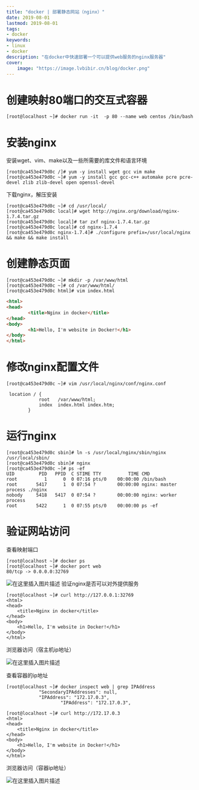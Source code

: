 ```yaml
---
title: "docker | 部署静态网站（nginx）" 
date: 2019-08-01
lastmod: 2019-08-01
tags: 
- docker
keywords:
- linux
- docker
description: "在docker中快速部署一个可以提供web服务的nginx服务器" 
cover:
    image: "https://image.lvbibir.cn/blog/docker.png" 
---
```


# 创建映射80端口的交互式容器

```
[root@localhost ~]# docker run -it  -p 80 --name web centos /bin/bash
```

# 安装nginx
安装wget、vim、make以及一些所需要的库文件和语言环境
```
[root@ca453e479d0c /]# yum -y install wget gcc vim make
[root@ca453e479d0c ~]# yum -y install gcc gcc-c++ automake pcre pcre-devel zlib zlib-devel open openssl-devel
```
下载nginx，解压安装

```
[root@ca453e479d0c ~]# cd /usr/local/
[root@ca453e479d0c local]# wget http://nginx.org/download/nginx-1.7.4.tar.gz
[root@ca453e479d0c local]# tar zxf nginx-1.7.4.tar.gz 
[root@ca453e479d0c local]# cd nginx-1.7.4
[root@ca453e479d0c nginx-1.7.4]# ./configure prefix=/usr/local/nginx && make && make install
```

# 创建静态页面

```
[root@ca453e479d0c ~]# mkdir -p /var/www/html
[root@ca453e479d0c ~]# cd /var/www/html/
[root@ca453e479d0c html]# vim index.html
```
```html
<html>
<head>
        <title>Nginx in docker</title>
</head>
<body>
        <h1>Hello, I'm website in Docker!</h1>
</body>
</html>
```



# 修改nginx配置文件

```
[root@ca453e479d0c ~]# vim /usr/local/nginx/conf/nginx.conf

 location / {
            root   /var/www/html; 
            index  index.html index.htm;
        }
```

# 运行nginx

```
[root@ca453e479d0c sbin]# ln -s /usr/local/nginx/sbin/nginx /usr/local/sbin/
[root@ca453e479d0c sbin]# nginx
[root@ca453e479d0c ~]# ps -ef
UID         PID   PPID  C STIME TTY          TIME CMD
root          1      0  0 07:16 pts/0    00:00:00 /bin/bash
root       5417      1  0 07:54 ?        00:00:00 nginx: master process ./nginx
nobody     5418   5417  0 07:54 ?        00:00:00 nginx: worker process
root       5422      1  0 07:55 pts/0    00:00:00 ps -ef
```

# 验证网站访问
查看映射端口
```
[root@localhost ~]# docker ps
[root@localhost ~]# docker port web
80/tcp -> 0.0.0.0:32769
```
![在这里插入图片描述](https://image.lvbibir.cn/blog/20190801155750884.png)
验证nginx是否可以对外提供服务

```
[root@localhost ~]# curl http://127.0.0.1:32769
<html>
<head>
	<title>Nginx in docker</title>
</head>
<body>
	<h1>Hello, I'm website in Docker!</h1>
</body>
</html>
```
浏览器访问（宿主机ip地址）

![在这里插入图片描述](https://image.lvbibir.cn/blog/20190801160902763.png)

查看容器的ip地址

```
[root@localhost ~]# docker inspect web | grep IPAddress
            "SecondaryIPAddresses": null,
            "IPAddress": "172.17.0.3",
                    "IPAddress": "172.17.0.3",
                    
[root@localhost ~]# curl http://172.17.0.3
<html>
<head>
	<title>Nginx in docker</title>
</head>
<body>
	<h1>Hello, I'm website in Docker!</h1>
</body>
</html>
```
浏览器访问（容器ip地址）

![在这里插入图片描述](https://image.lvbibir.cn/blog/20190801160941569.png)